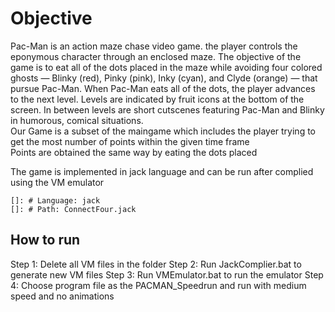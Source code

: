 # Objective

Pac-Man is an action maze chase video game. the player controls the eponymous character through an enclosed maze. The objective of the game is to eat all of the dots placed in the maze while avoiding four colored ghosts — Blinky (red), Pinky (pink), Inky (cyan), and Clyde (orange) — that pursue Pac-Man. When Pac-Man eats all of the dots, the player advances to the next level. Levels are indicated by fruit icons at the bottom of the screen. In between levels are short cutscenes featuring Pac-Man and Blinky in humorous, comical situations.<br>
Our Game is a subset of the maingame which includes the player trying to get the most number of points within the given time frame<br>
Points are obtained the same way by eating the dots placed

The game is implemented in jack language and can be run after complied using the VM emulator
    
    []: # Language: jack
    []: # Path: ConnectFour.jack


## How to run

Step 1: Delete all VM files in the folder
Step 2: Run JackComplier.bat to generate new VM files
Step 3: Run VMEmulator.bat to run the emulator
Step 4: Choose program file as the PACMAN_Speedrun and run with medium speed and no animations